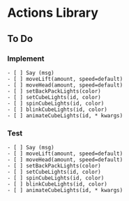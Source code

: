 # Actions Library

## To Do
  ### Implement
    - [ ] Say (msg)
    - [ ] moveLift(amount, speed=default)
    - [ ] moveHead(amount, speed=default)
    - [ ] setBackPackLights(color)
    - [ ] setCubeLights(id, color)
    - [ ] spinCubeLights(id, color)
    - [ ] blinkCubeLights(id, color)
    - [ ] animateCubeLights(id, * kwargs)

  ### Test
    - [ ] Say (msg)
    - [ ] moveLift(amount, speed=default)
    - [ ] moveHead(amount, speed=default)
    - [ ] setBackPackLights(color)
    - [ ] setCubeLights(id, color)
    - [ ] spinCubeLights(id, color)
    - [ ] blinkCubeLights(id, color)
    - [ ] animateCubeLights(id, * kwargs)
